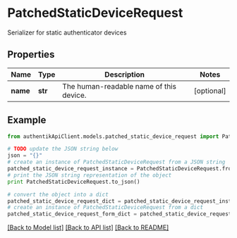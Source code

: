 # PatchedStaticDeviceRequest

Serializer for static authenticator devices

## Properties
Name | Type | Description | Notes
------------ | ------------- | ------------- | -------------
**name** | **str** | The human-readable name of this device. | [optional] 

## Example

```python
from authentikApiClient.models.patched_static_device_request import PatchedStaticDeviceRequest

# TODO update the JSON string below
json = "{}"
# create an instance of PatchedStaticDeviceRequest from a JSON string
patched_static_device_request_instance = PatchedStaticDeviceRequest.from_json(json)
# print the JSON string representation of the object
print PatchedStaticDeviceRequest.to_json()

# convert the object into a dict
patched_static_device_request_dict = patched_static_device_request_instance.to_dict()
# create an instance of PatchedStaticDeviceRequest from a dict
patched_static_device_request_form_dict = patched_static_device_request.from_dict(patched_static_device_request_dict)
```
[[Back to Model list]](../README.md#documentation-for-models) [[Back to API list]](../README.md#documentation-for-api-endpoints) [[Back to README]](../README.md)


